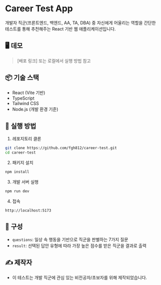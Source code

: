 # Career Test App

개발자 직군(프론트엔드, 백엔드, AA, TA, DBA) 중 자신에게 어울리는 역할을 간단한 테스트를 통해 추천해주는 React 기반 웹 애플리케이션입니다.

## 🖥 데모
> [배포 링크] 또는 로컬에서 실행 방법 참고

## 📦 기술 스택

- React (Vite 기반)
- TypeScript
- Tailwind CSS
- Node.js (개발 환경 기준)

## 🚀 실행 방법

1. 레포지토리 클론
```bash
git clone https://github.com/fgh812/career-test.git
cd career-test
```

2. 패키지 설치
```bash
npm install
```

3. 개발 서버 실행
```bash
npm run dev
```

4. 접속
```
http://localhost:5173
```

## 🧠 구성

- `questions`: 일상 속 행동을 기반으로 직군을 판별하는 7가지 질문
- `result`: 선택된 답안 유형에 따라 가장 높은 점수를 받은 직군을 결과로 출력

## ✍️ 제작자
- 이 테스트는 개발 직군에 관심 있는 비전공자/초보자를 위해 제작되었습니다.

